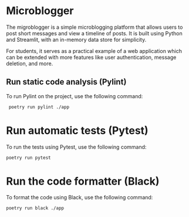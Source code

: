 # Microblogger

The migroblogger is a simple microblogging platform that allows users to post short messages and view a timeline of posts. 
It is built using Python and Streamlit, with an in-memory data store for simplicity. 

For students, it serves as a practical example of a web application which can be extended with more features like user authentication, message deletion, and more.

## Run static code analysis (Pylint)

To run Pylint on the project, use the following command:

```bash
 poetry run pylint ./app
```

# Run automatic tests (Pytest)

To run the tests using Pytest, use the following command:

```bash
poetry run pytest
```

# Run the code formatter (Black)

To format the code using Black, use the following command:

```bash
poetry run black ./app
```